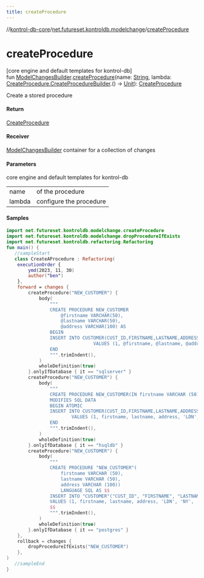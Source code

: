```yaml
---
title: createProcedure
---
```

//[kontrol-db-core](../../index.html)/[net.futureset.kontroldb.modelchange](index.html)/[createProcedure](create-procedure.html)



# createProcedure



[core engine and default templates for kontrol-db]\
fun [ModelChangesBuilder](../net.futureset.kontroldb.dsl/-model-changes-builder/index.html).[createProcedure](create-procedure.html)(name: [String](https://kotlinlang.org/api/latest/jvm/stdlib/kotlin/-string/index.html), lambda: [CreateProcedure.CreateProcedureBuilder](-create-procedure/-create-procedure-builder/index.html).() -&gt; [Unit](https://kotlinlang.org/api/latest/jvm/stdlib/kotlin/-unit/index.html)): [CreateProcedure](-create-procedure/index.html)



Create a stored procedure



#### Return



[CreateProcedure](-create-procedure/index.html)



#### Receiver



[ModelChangesBuilder](../net.futureset.kontroldb.dsl/-model-changes-builder/index.html) container for a collection of changes



#### Parameters


core engine and default templates for kontrol-db

| | |
|---|---|
| name | of the procedure |
| lambda | configure the procedure |



#### Samples

```kotlin
import net.futureset.kontroldb.modelchange.createProcedure
import net.futureset.kontroldb.modelchange.dropProcedureIfExists
import net.futureset.kontroldb.refactoring.Refactoring
fun main() { 
   //sampleStart 
   class CreateAProcedure : Refactoring(
    executionOrder {
        ymd(2023, 11, 30)
        author("ben")
    },
    forward = changes {
        createProcedure("NEW_CUSTOMER") {
            body(
                """
                CREATE PROCEDURE NEW_CUSTOMER
                    @firstname VARCHAR(50),
                    @lastname VARCHAR(50),
                    @address VARCHAR(100) AS
                BEGIN
                INSERT INTO CUSTOMER(CUST_ID,FIRSTNAME,LASTNAME,ADDRESS,CITY,STATE,ZIP)
                                VALUES (1, @firstname, @lastname, @address, 'LDN', 'NY', '123');
                END
                """.trimIndent(),
            )
            wholeDefinition(true)
        }.onlyIfDatabase { it == "sqlserver" }
        createProcedure("NEW_CUSTOMER") {
            body(
                """
                CREATE PROCEDURE NEW_CUSTOMER(IN firstname VARCHAR (50), IN lastname VARCHAR (50), IN address VARCHAR (100))
                MODIFIES SQL DATA
                BEGIN ATOMIC
                INSERT INTO CUSTOMER(CUST_ID,FIRSTNAME,LASTNAME,ADDRESS,CITY,STATE,ZIP)
                        VALUES (1, firstname, lastname, address, 'LDN', 'NY', '123');
                END
                """.trimIndent(),
            )
            wholeDefinition(true)
        }.onlyIfDatabase { it == "hsqldb" }
        createProcedure("NEW_CUSTOMER") {
            body(
                """
                CREATE PROCEDURE "NEW_CUSTOMER"(
                    firstname VARCHAR (50),
                    lastname VARCHAR (50),
                    address VARCHAR (100))
                    LANGUAGE SQL AS $$
                INSERT INTO "CUSTOMER"("CUST_ID", "FIRSTNAME", "LASTNAME", "ADDRESS", "CITY", "STATE", "ZIP")
                VALUES (1, firstname, lastname, address, 'LDN', 'NY', '123');
                $$
                """.trimIndent(),
            )
            wholeDefinition(true)
        }.onlyIfDatabase { it == "postgres" }
    },
    rollback = changes {
        dropProcedureIfExists("NEW_CUSTOMER")
    },
) 
   //sampleEnd
}
```



